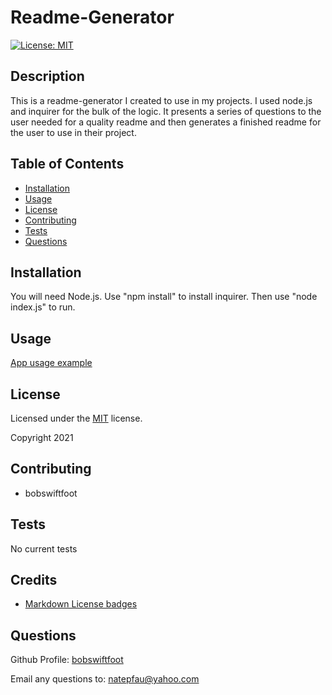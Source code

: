 # Readme-Generator 
  [![License: MIT](https://img.shields.io/badge/License-MIT-yellow.svg)](https://opensource.org/licenses/MIT)

  ## Description
  This is a readme-generator I created to use in my projects. I used node.js and inquirer for the bulk of the logic. It presents a series of questions to the user needed for a quality readme and then generates a finished readme for the user to use in their project. 

  
  ## Table of Contents
  * [Installation](#installation)
  * [Usage](#usage)
  * [License](#license)
  * [Contributing](#contributing)
  * [Tests](#tests)
  * [Questions](#questions)
  

  ## Installation
  You will need Node.js. Use "npm install" to install inquirer. Then use "node index.js" to run.

  ## Usage
  [App usage example]("link")

  
  ## License
  Licensed under the [MIT](https://opensource.org/licenses/MIT) license. 

  Copyright 2021
  
  ## Contributing
  * bobswiftfoot

  ## Tests
  No current tests

  ## Credits
  * [Markdown License badges](https://gist.github.com/lukas-h/2a5d00690736b4c3a7ba)

  ## Questions
  Github Profile: [bobswiftfoot](https://github.com/bobswiftfoot)

  Email any questions to: [natepfau@yahoo.com](mailto:natepfau@yahoo.com)
  